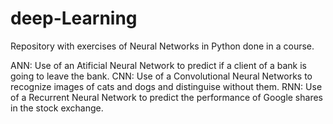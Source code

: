 # deep-Learning
Repository with exercises of Neural Networks in Python done in a course.

ANN: Use of an Atificial Neural Network to predict if a client of a bank is going to leave the bank.
CNN: Use of a Convolutional Neural Networks to recognize images of cats and dogs and distinguise without them.
RNN: Use of a Recurrent Neural Network to predict the performance of Google shares in the stock exchange.

